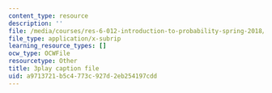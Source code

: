 ```yaml
---
content_type: resource
description: ''
file: /media/courses/res-6-012-introduction-to-probability-spring-2018/a9713721b5c4773c927d2eb254197cdd_gJSPef9zC0c.srt
file_type: application/x-subrip
learning_resource_types: []
ocw_type: OCWFile
resourcetype: Other
title: 3play caption file
uid: a9713721-b5c4-773c-927d-2eb254197cdd
---
```

